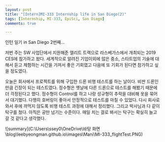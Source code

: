 ```yaml
---
layout: post
title: "[Intern]MI-333 Internship life in San Diego(2)"
tags: [Internship, MI-333, EpiSci, San Diego]
comments: true

---
```


인턴 일기 in San Diego 2번째...

저번 주는 SW 사업단에서 지원해준 엘리트 트랙으로 라스베가스에서 개최되는 2019 CES에 참가하고 왔다. 세계적으로 알려진 기업이외에 많은 중소, 스타트업의 기술에 대해서 듣고 체험하는 시간을 가져서 좋은 기회였고 다음에 또 기회가 된다면 참가하고 싶을 정도였다.

오늘은 회사에서 프로젝트를 위해 구입한 드론 비행 테스트를 하는 날이다. 비싼 드론인만큼 긴장이 되는 테스트였다. 정수형은 옛날에 다른 드론으로 테스트를 해봤기 때문에 더 걱정된다고 했다. 정수형이 Control를 하고 나랑 성규형이 추락을 대비해 옷을 묶어서 대기했다. 다행히 호버링이 좋아서 안정적으로 테스트를 마칠 수 있었다. 다시 회사로 와서 후에 까먹지 않도록 비행 테스트 과정에 대해서 정리했다. 그리고 박사님과 다 같이 탁구를 쳤다. 아직은 공만 넘기는 수준이다. 매일 치는 걸로 봐서는 탁구는 확실히 늘고 갈 것 같다고 생각했다.



![summary](C:\Users\ssey0\OneDrive\바탕 화면\blog\leebyeongman.github.io\images\Mani\MI-333_flightTest.PNG)



